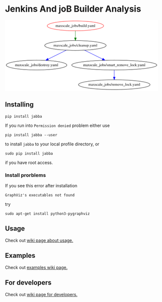 # Jenkins And joB Builder Analysis

![include_graph_example](https://github.com/OSLL/jabba/blob/master/docs/build_up_down.png)

## Installing
```
pip install jabba
```

If you run into `Permission denied` problem either use
```
pip install jabba --user
```
to install `jabba` to your local profile directory, or
```
sudo pip install jabba
```
if you have root access.

### Install prorblems
If you see this error after installation
```
GraphViz's executables not found
```
try 
```
sudo apt-get install python3-pygraphviz
```

## Usage
Check out [wiki page about usage.](https://github.com/OSLL/jabba/wiki/Basic-usage)

## Examples
Check out [examples wiki page.](https://github.com/OSLL/jabba/wiki/Examples)

## For developers
Check out [wiki page for developers.](https://github.com/OSLL/jabba/wiki/For-developers)